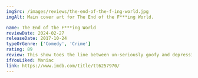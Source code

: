 ```yaml
---
imgSrc: /images/reviews/the-end-of-the-f-ing-world.jpg
imgAlt: Main cover art for The End of the F***ing World.

name: The End of the F***ing World
reviewDate: 2024-02-27
releaseDate: 2017-10-24
typeOrGenre: ['Comedy', 'Crime']
rating: 89
review: This show toes the line between un-seriously goofy and depressingly real in a way you'll have a hard time finding elsewhere. An odd-ball of a show about two odd-ball characters with odd-ball goals that is somehow relatable (only at times) and concludes in a sad but beautiful way. If its one thing that is certain, it is that this show will make you feel strongly. Feel what, exactly, is another question all-together. It's short and binge-able, highly recommend. 
ifYouLiked: Maniac
link: https://www.imdb.com/title/tt6257970/
---
```

